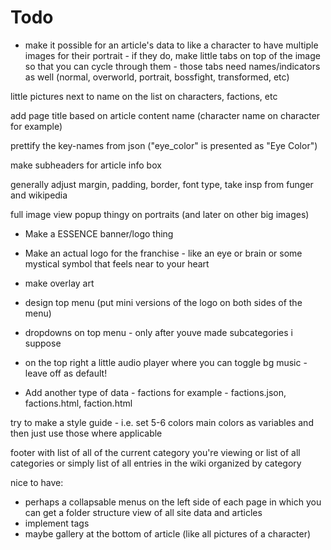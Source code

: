 # Todo

- make it possible for an article's data to like a character to have multiple images for their portrait - if they do, make little tabs on top of the image so that you can cycle through them - those tabs need names/indicators as well (normal, overworld, portrait, bossfight, transformed, etc)

little pictures next to name on the list on characters, factions, etc

add page title based on article content name (character name on character for example)

prettify the key-names from json ("eye_color" is presented as "Eye Color")

make subheaders for article info box

generally adjust margin, padding, border, font type, take insp from funger and wikipedia

full image view popup thingy on portraits (and later on other big images)

- Make a ESSENCE banner/logo thing
- Make an actual logo for the franchise - like an eye or brain or some mystical symbol that feels near to your heart
- make overlay art

- design top menu (put mini versions of the logo on both sides of the menu)

- dropdowns on top menu - only after youve made subcategories i suppose

- on the top right a little audio player where you can toggle bg music - leave off as default!

- Add another type of data - factions for example - factions.json, factions.html, faction.html

try to make a style guide - i.e. set 5-6 colors main colors as variables and then just use those where applicable

footer with list of all of the current category you're viewing or list of all categories or simply list of all entries in the wiki organized by category

nice to have:
- perhaps a collapsable menus on the left side of each page in which you can get a folder structure view of all site data and articles
- implement tags
- maybe gallery at the bottom of article (like all pictures of a character)